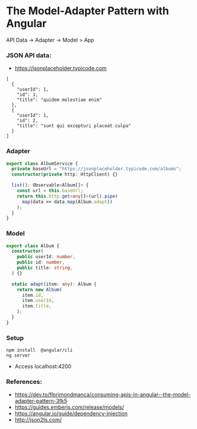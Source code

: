 # The Model-Adapter Pattern with Angular

API Data -> Adapter -> Model > App

### JSON API data:
- https://jsonplaceholder.typicode.com

```
[
  {
    "userId": 1,
    "id": 1,
    "title": "quidem molestiae enim"
  },
  {
    "userId": 1,
    "id": 2,
    "title": "sunt qui excepturi placeat culpa"
  }
]
```

### Adapter
```typescript
export class AlbumService {
  private baseUrl = "https://jsonplaceholder.typicode.com/albums";
  constructor(private http: HttpClient) {}

  list(): Observable<Album[]> {
    const url = this.baseUrl;
    return this.http.get<any[]>(url).pipe(
      map(data => data.map(Album.adapt))
    );
  }
}

```

### Model

```typescript
export class Album {
  constructor(
    public userId: number,
    public id: number,
    public title: string,
  ) {}

  static adapt(item: any): Album {
    return new Album(
      item.id,
      item.userId,
      item.title,
    );
  }
}
```
### Setup 

```
npm install  @angular/cli
ng server
```
- Access localhost:4200

### References: 
- https://dev.to/florimondmanca/consuming-apis-in-angular--the-model-adapter-pattern-3fk5
- https://guides.emberjs.com/release/models/
- https://angular.io/guide/dependency-injection
- http://json2ts.com/
